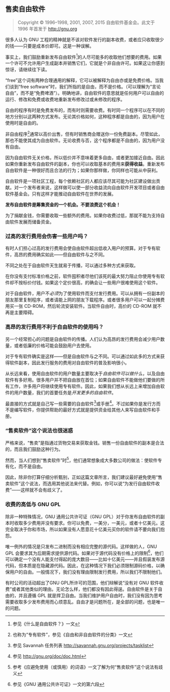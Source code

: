 ## 售卖自由软件

> Copyright © 1996–1998, 2001, 2007, 2015 自由软件基金会。此文于 1996 年首发于 http://gnu.org

很多人认为 GNU 工程的精神就是不该对软件发行的副本收费，或者应只收取很少的钱——只要是成本价即可。这是一种误解。

事实上，我们鼓励重新发布自由软件[^sell-1]的人尽可能多的收取他们想要的费用。如果一个许可不允许用户生成副本并销售它们，它就是个非自由许可。如果这让你感到惊讶，请继续往下读。

“free”这个词有两种合理通用的解释，它可以被解释为自由亦或是免费价格。当我们谈到“free software”时，我们所指的是自由，而不是价格。（可以理解为“言论自由”，而不是“免费啤酒”）。明确地讲，自由软件的意思就是任何用户可以自由的运行、修改和免费或收费地重新发布修改过或未修改的程序。

自由的程序有时是免费发布的，而有时则需要收费。有时同一个程序可以在不同的地方分别以这两种方式发布。无论其价格如何，这种程序都是自由的，因为用户在使用时是自由的。

非自由程序[^sell-2]通常以高价出售，但有时销售商会赠送你一份免费副本。尽管如此，那也不能使其成为自由软件。无论收费与否，这个程序都是不自由的，因为用户没有自由。

因为自由软件无关价格，所以低价并不意味着更多自由，或者更加接近自由。因此如果你重新发布自由软件的副本，你也可以收取基本的费用来**获得收益**。重新发布自由软件是一种很好而且合法的行为；如果你那样做，你同样也可能从中获利。

自由软件是一项社区工程，每个依赖社区的人都应该尽其可能为社区建设做出贡献。对一个发布者来说，这样做可以使一部分收益流向自由软件开发项目或者自由软件基金会。只有这样才能推动自由软件在世界的发展。

**发布自由软件是筹集资金的一个机会。不要浪费这个机会！**

为了捐献金钱，你需要收取一些额外的费用。如果你收费过低，那就不能为支持自由软件发展而储备资金。

### 过高的发行费用会伤害一些用户吗？

有时人们担心过高的发行费用会使自由软件超出低收入用户的预算。对于专有软件，高昂的费用确实如此——但自由软件与之不同。

不同之处在于自由软件天生就易于传播，可以通过多种方式来获取。

在你没有支付标准价格之前，软件囤积者尽他们该死的最大努力阻止你使用专有软件却不按标价付钱。如果这个定价很高，的确会让一些用户很难使用这个软件。

对于自由软件，用户不*必须*为了使用软件而支付发行费用。可以从拥有一份副本的朋友那里复制程序，或者请能上网的朋友下载程序。或者很多用户可以一起分摊费用买一张 CD-ROM，然后轮流安装软件。当软件自由时，高价的 CD-ROM 就不再是主要障碍。

### 高昂的发行费用不利于自由软件的使用吗？

另一个经常担心的问题是自由软件的传播。人们认为高昂的发行费用会减少用户数量，或者低廉的价格可能会鼓励用户去使用。

对于专有软件确实是这样——但是自由软件与之不同。可以通过如此多的方式来获得软件副本，因此发行服务的费用对自由软件的普及影响很小。

从长远来看，使用自由软件的用户数量主要取决于*自由软件可以做什么*，以及自由软件有多好用。很多用户并不把自由放在首位；如果自由软件不能做他们要做的所有工作，许多用户将继续使用专有软件。因此，如果我们想从长远上来增加自由软件的用户数量，我们的首要任务是*开发更多的自由软件*。

最直接的方式就是自己写一些需要的自由软件[^sell-3]或手册[^sell-4]。不过如果你是发行方而不是编写软件，你提供帮助的最好方式就是提供资金给其他人来写自由软件和手册。

### “售卖软件”这个说法也很迷惑

严格来说，“售卖”是指通过货物交易来获取金钱。销售一份自由软件的副本是合法的，而且我们鼓励这种行为。

然而，当人们想到“售卖软件”时[^sell-5]，他们通常想象成大多数公司的做法：使软件专有化，而不是自由。

因此，除非你打算仔细分析甄别，正如这篇文章所言，我们建议最好避免使用“售卖软件”这个说法，而选用其他说法来代替。例如，你可以说“为发行自由软件收费”——这样就不会有歧义了。

### 收费的高低与 GNU GPL

除非一种特殊情况，GNU 通用公共许可证（GNU GPL）对于你发布自由软件的副本时收取多少费用并没有要求。你可以免费，一美分，一美元，或者十亿美元。这完全取决于你和市场，所以如果没有人愿意花十亿美元买你的软件请不要向我们抱怨。

唯一例外的情况是只发布二进制而没有相应完整的源代码。这样做的人，GNU GPL 会要求其为后期需求提供源代码。如果对于源代码没有价格上的限制[^sell-6]，他们可以确定一个没有人能支付得起的庞大数目——比如十亿美元——并且假装发布源代码，但本质是在隐藏源代码。因此，在这种情况下我们必须限制源码价格，以确保用户的自由。一般情况下，我们没有理由限制发行费用，所以我们不限制他们。

有时公司的活动超出了GNU GPL所许可的范围，他们辩解说“没有对 GNU 软件收费”或者其他类似的理由。无论怎么样，他们都没有因此得逞。自由软件是关于自由的，并且遵循 GPL 就是捍卫自由。当我们维护用户自由时，我们没有因为思考需要收取多少发布费用而心烦意乱。自由才是问题所在，是全部的问题，也是唯一的问题。

[^sell-1]: 参见《什么是自由软件？》一文

[^sell-2]: 也称为“专有软件”，参见《自由和非自由软件的分类》一文

[^sell-3]: 参见 Savannah 任务列表 <http://savannah.gnu.org/projects/tasklist>

[^sell-4]: 参见 <http://gnu.org/doc/doc.html> 

[^sell-5]: 参考《应避免使用（或慎用）的词语》一文了解为何“售卖软件”这个说法有歧义

[^sell-6]: 参见《GNU 通用公共许可证》一文的第六段


